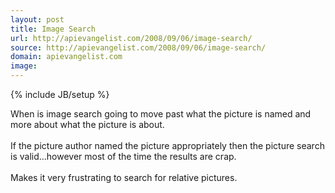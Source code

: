 ```yaml
---
layout: post
title: Image Search
url: http://apievangelist.com/2008/09/06/image-search/
source: http://apievangelist.com/2008/09/06/image-search/
domain: apievangelist.com
image: 
---
```

{% include JB/setup %}<p>When is image search going to move past what the picture is named and more about what the picture is about.<br /><br />If the picture author named the picture appropriately then the picture search is valid...however most of the time the results are crap.<br /><br />Makes it very frustrating to search for relative pictures.</p>
